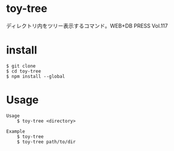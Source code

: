 # toy-tree

ディレクトリ内をツリー表示するコマンド。WEB+DB PRESS Vol.117

# install

```
$ git clone
$ cd toy-tree
$ npm install --global
```

# Usage

    Usage
        $ toy-tree <directory>

    Example
        $ toy-tree
        $ toy-tree path/to/dir
